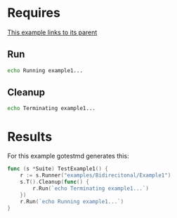 # Requires

[This example links to its parent](../../Bidirecitonal)

## Run

```bash
echo Running example1...
```

## Cleanup

```bash
echo Terminating example1...
```

# Results

For this example gotestmd generates this:

```go
func (s *Suite) TestExample1() {
	r := s.Runner("examples/Bidirecitonal/Example1")
	s.T().Cleanup(func() {
		r.Run(`echo Terminating example1...`)
	})
	r.Run(`echo Running example1...`)
}
```